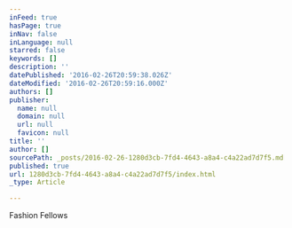 ```yaml
---
inFeed: true
hasPage: true
inNav: false
inLanguage: null
starred: false
keywords: []
description: ''
datePublished: '2016-02-26T20:59:38.026Z'
dateModified: '2016-02-26T20:59:16.000Z'
authors: []
publisher:
  name: null
  domain: null
  url: null
  favicon: null
title: ''
author: []
sourcePath: _posts/2016-02-26-1280d3cb-7fd4-4643-a8a4-c4a22ad7d7f5.md
published: true
url: 1280d3cb-7fd4-4643-a8a4-c4a22ad7d7f5/index.html
_type: Article

---
```

Fashion Fellows